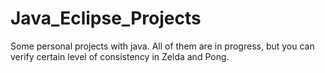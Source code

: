 # Java_Eclipse_Projects
 Some personal projects with java. All of them are in progress, but you can verify certain level of consistency in Zelda and Pong.
